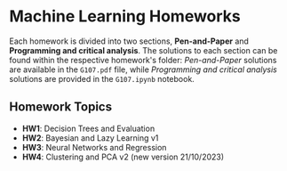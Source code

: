 # Machine Learning Homeworks

Each homework is divided into two sections, **Pen-and-Paper** and **Programming and critical analysis**. The solutions to each section can be found within the respective homework's folder: _Pen-and-Paper_ solutions are available in the `G107.pdf` file, while _Programming and critical analysis_ solutions are provided in the `G107.ipynb` notebook.

## Homework Topics

- **HW1**: Decision Trees and Evaluation
- **HW2**: Bayesian and Lazy Learning v1
- **HW3**: Neural Networks and Regression
- **HW4**: Clustering and PCA v2 (new version 21/10/2023)